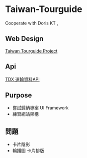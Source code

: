# Taiwan-Tourguide
Cooperate with Doris KT ,

## Web Design 
[Taiwan Tourguide Project](https://www.behance.net/gallery/130714243/Taiwan-Tourguide-Project?fbclid=IwAR3X4tfSbGv3dYM6-SPg8qoZcI-84hs2_M4nX5bUEibZt0QVSU56_At7jZg)

## Api 
[TDX 運輸資料API](https://tdx.transportdata.tw/api-service/swagger?fbclid=IwAR3VfG61GfpZwrCL7YzG4E3ucQ1SdYEgOrf-fAE6vlRiPyxzeKhsC_Hirkc#/CityBus)

## Purpose
- 嘗試歸納專案 UI Framework
- 練習網站架構


## 問題
- 卡片陰影
- 輪播圖 卡片排版
